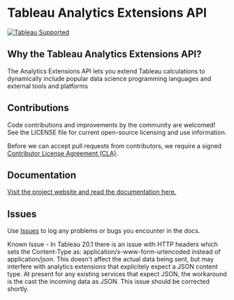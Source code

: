 # Tableau Analytics Extensions API

[![Tableau Supported](https://img.shields.io/badge/Support%20Level-Tableau%20Supported-53bd92.svg)](https://www.tableau.com/support-levels-it-and-developer-tools)

## Why the Tableau Analytics Extensions API?

The Analytics Extensions API lets you extend Tableau calculations to dynamically include popular data science programming languages and external tools and platforms

## Contributions

Code contributions and improvements by the community are welcomed!
See the LICENSE file for current open-source licensing and use information.

Before we can accept pull requests from contributors, we require a signed [Contributor License Agreement (CLA)](http://tableau.github.io/contributing.html).

## Documentation

[Visit the project website and read the documentation here.](https://tableau.github.io/analytics-extensions-api/)

## Issues

Use [Issues](https://github.com/tableau/analytics-extensions-api/issues) to log any problems or bugs you encounter in the docs.

Known Issue - In Tableau 20.1 there is an issue with HTTP headers which sets the Content-Type as: application/x-www-form-urlencoded instead of application/json. This doesn't affect the actual data being sent, but may interfere with analytics extensions that explicitely expect a JSON content type. At present for any existing services that expect JSON, the workaround is the cast the incoming data as JSON. This issue should be corrected shortly.
